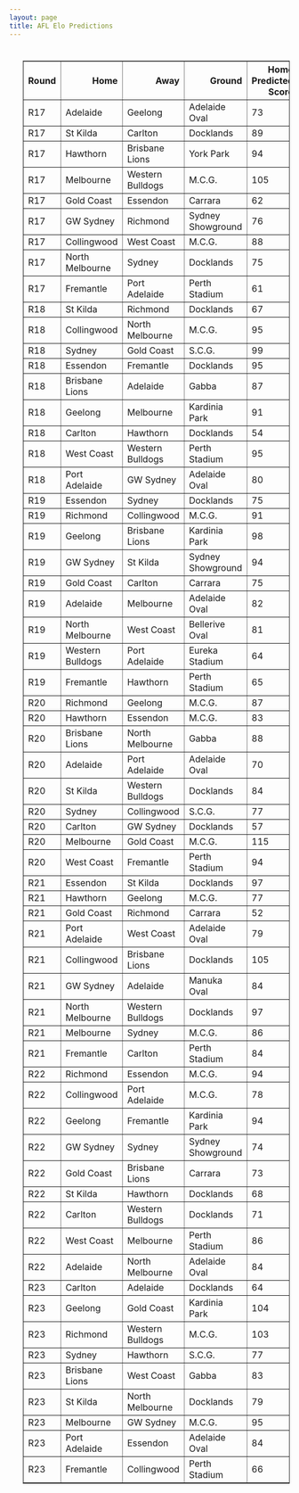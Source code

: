 ```yaml
---
layout: page
title: AFL Elo Predictions
---
```

<ul class="predictions">
<div class="blurb">
  <h1></h1>
  <p>
      <table border="1" class="dataframe">   <thead>     <tr style="text-align: right;">       <th>Round</th>       <th>Home</th>       <th>Away</th>       <th>Ground</th>       <th>Home Predicted Score</th>       <th>Away Predicted Score</th>       <th>Predicted Margin</th>     </tr>   </thead>   <tbody>     <tr>       <td>R17</td>       <td>Adelaide</td>       <td>Geelong</td>       <td>Adelaide Oval</td>       <td>73</td>       <td>83</td>       <td>-10</td>     </tr>     <tr>       <td>R17</td>       <td>St Kilda</td>       <td>Carlton</td>       <td>Docklands</td>       <td>89</td>       <td>72</td>       <td>17</td>     </tr>     <tr>       <td>R17</td>       <td>Hawthorn</td>       <td>Brisbane Lions</td>       <td>York Park</td>       <td>94</td>       <td>74</td>       <td>20</td>     </tr>     <tr>       <td>R17</td>       <td>Melbourne</td>       <td>Western Bulldogs</td>       <td>M.C.G.</td>       <td>105</td>       <td>80</td>       <td>24</td>     </tr>     <tr>       <td>R17</td>       <td>Gold Coast</td>       <td>Essendon</td>       <td>Carrara</td>       <td>62</td>       <td>95</td>       <td>-33</td>     </tr>     <tr>       <td>R17</td>       <td>GW Sydney</td>       <td>Richmond</td>       <td>Sydney Showground</td>       <td>76</td>       <td>85</td>       <td>-9</td>     </tr>     <tr>       <td>R17</td>       <td>Collingwood</td>       <td>West Coast</td>       <td>M.C.G.</td>       <td>88</td>       <td>73</td>       <td>15</td>     </tr>     <tr>       <td>R17</td>       <td>North Melbourne</td>       <td>Sydney</td>       <td>Docklands</td>       <td>75</td>       <td>94</td>       <td>-18</td>     </tr>     <tr>       <td>R17</td>       <td>Fremantle</td>       <td>Port Adelaide</td>       <td>Perth Stadium</td>       <td>61</td>       <td>90</td>       <td>-29</td>     </tr>     <tr>       <td>R18</td>       <td>St Kilda</td>       <td>Richmond</td>       <td>Docklands</td>       <td>67</td>       <td>105</td>       <td>-39</td>     </tr>     <tr>       <td>R18</td>       <td>Collingwood</td>       <td>North Melbourne</td>       <td>M.C.G.</td>       <td>95</td>       <td>85</td>       <td>11</td>     </tr>     <tr>       <td>R18</td>       <td>Sydney</td>       <td>Gold Coast</td>       <td>S.C.G.</td>       <td>99</td>       <td>46</td>       <td>53</td>     </tr>     <tr>       <td>R18</td>       <td>Essendon</td>       <td>Fremantle</td>       <td>Docklands</td>       <td>95</td>       <td>74</td>       <td>20</td>     </tr>     <tr>       <td>R18</td>       <td>Brisbane Lions</td>       <td>Adelaide</td>       <td>Gabba</td>       <td>87</td>       <td>90</td>       <td>-3</td>     </tr>     <tr>       <td>R18</td>       <td>Geelong</td>       <td>Melbourne</td>       <td>Kardinia Park</td>       <td>91</td>       <td>76</td>       <td>15</td>     </tr>     <tr>       <td>R18</td>       <td>Carlton</td>       <td>Hawthorn</td>       <td>Docklands</td>       <td>54</td>       <td>100</td>       <td>-46</td>     </tr>     <tr>       <td>R18</td>       <td>West Coast</td>       <td>Western Bulldogs</td>       <td>Perth Stadium</td>       <td>95</td>       <td>69</td>       <td>26</td>     </tr>     <tr>       <td>R18</td>       <td>Port Adelaide</td>       <td>GW Sydney</td>       <td>Adelaide Oval</td>       <td>80</td>       <td>71</td>       <td>9</td>     </tr>     <tr>       <td>R19</td>       <td>Essendon</td>       <td>Sydney</td>       <td>Docklands</td>       <td>75</td>       <td>93</td>       <td>-18</td>     </tr>     <tr>       <td>R19</td>       <td>Richmond</td>       <td>Collingwood</td>       <td>M.C.G.</td>       <td>91</td>       <td>73</td>       <td>18</td>     </tr>     <tr>       <td>R19</td>       <td>Geelong</td>       <td>Brisbane Lions</td>       <td>Kardinia Park</td>       <td>98</td>       <td>66</td>       <td>32</td>     </tr>     <tr>       <td>R19</td>       <td>GW Sydney</td>       <td>St Kilda</td>       <td>Sydney Showground</td>       <td>94</td>       <td>70</td>       <td>24</td>     </tr>     <tr>       <td>R19</td>       <td>Gold Coast</td>       <td>Carlton</td>       <td>Carrara</td>       <td>75</td>       <td>79</td>       <td>-4</td>     </tr>     <tr>       <td>R19</td>       <td>Adelaide</td>       <td>Melbourne</td>       <td>Adelaide Oval</td>       <td>82</td>       <td>93</td>       <td>-11</td>     </tr>     <tr>       <td>R19</td>       <td>North Melbourne</td>       <td>West Coast</td>       <td>Bellerive Oval</td>       <td>81</td>       <td>88</td>       <td>-7</td>     </tr>     <tr>       <td>R19</td>       <td>Western Bulldogs</td>       <td>Port Adelaide</td>       <td>Eureka Stadium</td>       <td>64</td>       <td>91</td>       <td>-27</td>     </tr>     <tr>       <td>R19</td>       <td>Fremantle</td>       <td>Hawthorn</td>       <td>Perth Stadium</td>       <td>65</td>       <td>91</td>       <td>-25</td>     </tr>     <tr>       <td>R20</td>       <td>Richmond</td>       <td>Geelong</td>       <td>M.C.G.</td>       <td>87</td>       <td>65</td>       <td>22</td>     </tr>     <tr>       <td>R20</td>       <td>Hawthorn</td>       <td>Essendon</td>       <td>M.C.G.</td>       <td>83</td>       <td>69</td>       <td>14</td>     </tr>     <tr>       <td>R20</td>       <td>Brisbane Lions</td>       <td>North Melbourne</td>       <td>Gabba</td>       <td>88</td>       <td>95</td>       <td>-7</td>     </tr>     <tr>       <td>R20</td>       <td>Adelaide</td>       <td>Port Adelaide</td>       <td>Adelaide Oval</td>       <td>70</td>       <td>82</td>       <td>-12</td>     </tr>     <tr>       <td>R20</td>       <td>St Kilda</td>       <td>Western Bulldogs</td>       <td>Docklands</td>       <td>84</td>       <td>86</td>       <td>-2</td>     </tr>     <tr>       <td>R20</td>       <td>Sydney</td>       <td>Collingwood</td>       <td>S.C.G.</td>       <td>77</td>       <td>74</td>       <td>3</td>     </tr>     <tr>       <td>R20</td>       <td>Carlton</td>       <td>GW Sydney</td>       <td>Docklands</td>       <td>57</td>       <td>99</td>       <td>-42</td>     </tr>     <tr>       <td>R20</td>       <td>Melbourne</td>       <td>Gold Coast</td>       <td>M.C.G.</td>       <td>115</td>       <td>66</td>       <td>50</td>     </tr>     <tr>       <td>R20</td>       <td>West Coast</td>       <td>Fremantle</td>       <td>Perth Stadium</td>       <td>94</td>       <td>66</td>       <td>28</td>     </tr>     <tr>       <td>R21</td>       <td>Essendon</td>       <td>St Kilda</td>       <td>Docklands</td>       <td>97</td>       <td>78</td>       <td>19</td>     </tr>     <tr>       <td>R21</td>       <td>Hawthorn</td>       <td>Geelong</td>       <td>M.C.G.</td>       <td>77</td>       <td>73</td>       <td>4</td>     </tr>     <tr>       <td>R21</td>       <td>Gold Coast</td>       <td>Richmond</td>       <td>Carrara</td>       <td>52</td>       <td>105</td>       <td>-53</td>     </tr>     <tr>       <td>R21</td>       <td>Port Adelaide</td>       <td>West Coast</td>       <td>Adelaide Oval</td>       <td>79</td>       <td>74</td>       <td>6</td>     </tr>     <tr>       <td>R21</td>       <td>Collingwood</td>       <td>Brisbane Lions</td>       <td>Docklands</td>       <td>105</td>       <td>78</td>       <td>27</td>     </tr>     <tr>       <td>R21</td>       <td>GW Sydney</td>       <td>Adelaide</td>       <td>Manuka Oval</td>       <td>84</td>       <td>78</td>       <td>6</td>     </tr>     <tr>       <td>R21</td>       <td>North Melbourne</td>       <td>Western Bulldogs</td>       <td>Docklands</td>       <td>97</td>       <td>80</td>       <td>17</td>     </tr>     <tr>       <td>R21</td>       <td>Melbourne</td>       <td>Sydney</td>       <td>M.C.G.</td>       <td>86</td>       <td>78</td>       <td>8</td>     </tr>     <tr>       <td>R21</td>       <td>Fremantle</td>       <td>Carlton</td>       <td>Perth Stadium</td>       <td>84</td>       <td>72</td>       <td>12</td>     </tr>     <tr>       <td>R22</td>       <td>Richmond</td>       <td>Essendon</td>       <td>M.C.G.</td>       <td>94</td>       <td>62</td>       <td>32</td>     </tr>     <tr>       <td>R22</td>       <td>Collingwood</td>       <td>Port Adelaide</td>       <td>M.C.G.</td>       <td>78</td>       <td>77</td>       <td>1</td>     </tr>     <tr>       <td>R22</td>       <td>Geelong</td>       <td>Fremantle</td>       <td>Kardinia Park</td>       <td>94</td>       <td>53</td>       <td>41</td>     </tr>     <tr>       <td>R22</td>       <td>GW Sydney</td>       <td>Sydney</td>       <td>Sydney Showground</td>       <td>74</td>       <td>76</td>       <td>-3</td>     </tr>     <tr>       <td>R22</td>       <td>Gold Coast</td>       <td>Brisbane Lions</td>       <td>Carrara</td>       <td>73</td>       <td>97</td>       <td>-24</td>     </tr>     <tr>       <td>R22</td>       <td>St Kilda</td>       <td>Hawthorn</td>       <td>Docklands</td>       <td>68</td>       <td>97</td>       <td>-30</td>     </tr>     <tr>       <td>R22</td>       <td>Carlton</td>       <td>Western Bulldogs</td>       <td>Docklands</td>       <td>71</td>       <td>90</td>       <td>-19</td>     </tr>     <tr>       <td>R22</td>       <td>West Coast</td>       <td>Melbourne</td>       <td>Perth Stadium</td>       <td>86</td>       <td>91</td>       <td>-5</td>     </tr>     <tr>       <td>R22</td>       <td>Adelaide</td>       <td>North Melbourne</td>       <td>Adelaide Oval</td>       <td>84</td>       <td>84</td>       <td>0</td>     </tr>     <tr>       <td>R23</td>       <td>Carlton</td>       <td>Adelaide</td>       <td>Docklands</td>       <td>64</td>       <td>100</td>       <td>-36</td>     </tr>     <tr>       <td>R23</td>       <td>Geelong</td>       <td>Gold Coast</td>       <td>Kardinia Park</td>       <td>104</td>       <td>43</td>       <td>61</td>     </tr>     <tr>       <td>R23</td>       <td>Richmond</td>       <td>Western Bulldogs</td>       <td>M.C.G.</td>       <td>103</td>       <td>59</td>       <td>44</td>     </tr>     <tr>       <td>R23</td>       <td>Sydney</td>       <td>Hawthorn</td>       <td>S.C.G.</td>       <td>77</td>       <td>69</td>       <td>8</td>     </tr>     <tr>       <td>R23</td>       <td>Brisbane Lions</td>       <td>West Coast</td>       <td>Gabba</td>       <td>83</td>       <td>96</td>       <td>-13</td>     </tr>     <tr>       <td>R23</td>       <td>St Kilda</td>       <td>North Melbourne</td>       <td>Docklands</td>       <td>79</td>       <td>98</td>       <td>-19</td>     </tr>     <tr>       <td>R23</td>       <td>Melbourne</td>       <td>GW Sydney</td>       <td>M.C.G.</td>       <td>95</td>       <td>89</td>       <td>6</td>     </tr>     <tr>       <td>R23</td>       <td>Port Adelaide</td>       <td>Essendon</td>       <td>Adelaide Oval</td>       <td>84</td>       <td>68</td>       <td>16</td>     </tr>     <tr>       <td>R23</td>       <td>Fremantle</td>       <td>Collingwood</td>       <td>Perth Stadium</td>       <td>66</td>       <td>96</td>       <td>-30</td>     </tr>   </tbody> </table>
</p>
</div><!-- /.blurb -->	
</ul>

